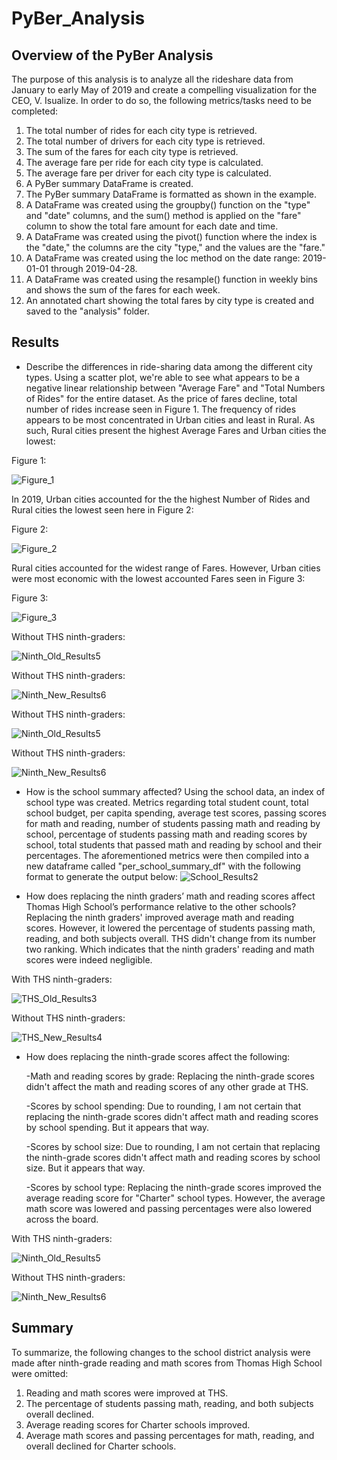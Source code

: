 # PyBer_Analysis

## Overview of the PyBer Analysis

The purpose of this analysis is to analyze all the rideshare data from January to early May of 2019 and create a compelling visualization for the CEO, V. Isualize. In order to do so, the following metrics/tasks need to be completed: 

1. The total number of rides for each city type is retrieved.
2. The total number of drivers for each city type is retrieved.
3. The sum of the fares for each city type is retrieved.
4. The average fare per ride for each city type is calculated.
5. The average fare per driver for each city type is calculated.
6. A PyBer summary DataFrame is created.
7. The PyBer summary DataFrame is formatted as shown in the example.
8. A DataFrame was created using the groupby() function on the "type" and "date" columns, and the sum() method is applied on the "fare" column to show the total fare amount for each date and time.
9. A DataFrame was created using the pivot() function where the index is the "date," the columns are the city "type," and the values are the "fare."
10. A DataFrame was created using the loc method on the date range: 2019-01-01 through 2019-04-28.
11. A DataFrame was created using the resample() function in weekly bins and shows the sum of the fares for each week.
12. An annotated chart showing the total fares by city type is created and saved to the "analysis" folder.

## Results

- Describe the differences in ride-sharing data among the different city types.
Using a scatter plot, we're able to see what appears to be a negative linear relationship between "Average Fare" and "Total Numbers of Rides" for the entire dataset. As the price of fares decline, total number of rides increase seen in Figure 1. The frequency of rides appears to be most concentrated in Urban cities and least in Rural. As such, Rural cities present the highest Average Fares and Urban cities the lowest:

Figure 1:

![Figure_1](https://raw.githubusercontent.com/krismbah/PyBer_Analysis/main/analysis/Fig1.png)

In 2019, Urban cities accounted for the the highest Number of Rides and Rural cities the lowest seen here in Figure 2:

Figure 2:

![Figure_2](https://raw.githubusercontent.com/krismbah/PyBer_Analysis/main/analysis/Fig2.png)

Rural cities accounted for the widest range of Fares. However, Urban cities were most economic with the lowest accounted Fares seen in Figure 3:

Figure 3:

![Figure_3](https://raw.githubusercontent.com/krismbah/PyBer_Analysis/main/analysis/Fig3.png)

Without THS ninth-graders:

![Ninth_Old_Results5](https://raw.githubusercontent.com/krismbah/PyBer_Analysis/main/analysis/Fig4.png)

Without THS ninth-graders:

![Ninth_New_Results6](https://raw.githubusercontent.com/krismbah/PyBer_Analysis/main/analysis/Fig5.png)

Without THS ninth-graders:

![Ninth_Old_Results5](https://raw.githubusercontent.com/krismbah/PyBer_Analysis/main/analysis/Fig6.png)

Without THS ninth-graders:

![Ninth_New_Results6](https://raw.githubusercontent.com/krismbah/PyBer_Analysis/main/analysis/Fig7.png)

- How is the school summary affected?
Using the school data, an index of school type was created. Metrics regarding total student count, total school budget, per capita spending, average test scores, passing scores for math and reading, number of students passing math and reading by school, percentage of students passing math and reading scores by school, total students that passed math and reading by school and their percentages. The aforementioned metrics were then compiled into a new dataframe called "per_school_summary_df" with the following format to generate the output below:
![School_Results2](https://raw.githubusercontent.com/krismbah/PyBer_Analysis/main/analysis/Challenge_fare_summary.png)

- How does replacing the ninth graders’ math and reading scores affect Thomas High School’s performance relative to the other schools?
Replacing the ninth graders' improved average math and reading scores. However, it lowered the percentage of students passing math, reading, and both subjects overall. THS didn't change from its number two ranking. Which indicates that the ninth graders' reading and math scores were indeed negligible. 

With THS ninth-graders:

![THS_Old_Results3](https://raw.githubusercontent.com/krismbah/School_District_Analysis/main/Results3.jpg)

Without THS ninth-graders:

![THS_New_Results4](https://raw.githubusercontent.com/krismbah/School_District_Analysis/main/Results4.jpg)

- How does replacing the ninth-grade scores affect the following:

    -Math and reading scores by grade:
     Replacing the ninth-grade scores didn't affect the math and reading scores of any other grade at THS.
    
    -Scores by school spending:
     Due to rounding, I am not certain that replacing the ninth-grade scores didn't affect math and reading scores by school spending. But it appears that way.
    
    -Scores by school size:
     Due to rounding, I am not certain that replacing the ninth-grade scores didn't affect math and reading scores by school size. But it appears that way.

    -Scores by school type:
     Replacing the ninth-grade scores improved the average reading score for "Charter" school types. However, the average math score was lowered and passing percentages were also lowered across the board.

With THS ninth-graders:

![Ninth_Old_Results5](https://raw.githubusercontent.com/krismbah/School_District_Analysis/main/Results5.jpg)

Without THS ninth-graders:

![Ninth_New_Results6](https://raw.githubusercontent.com/krismbah/School_District_Analysis/main/Results6.jpg)

## Summary

To summarize, the following changes to the school district analysis were made after ninth-grade reading and math scores from Thomas High School were omitted:

1. Reading and math scores were improved at THS.
2. The percentage of students passing math, reading, and both subjects overall declined.
3. Average reading scores for Charter schools improved.
4. Average math scores and passing percentages for math, reading, and overall declined for Charter schools.
